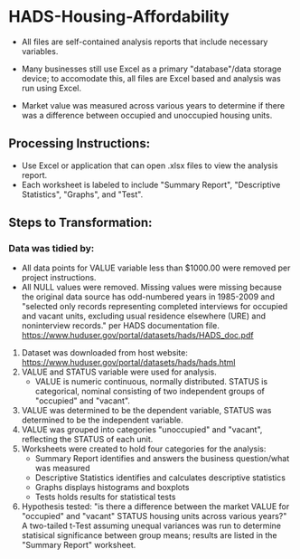 # HADS-Housing-Affordability
- All files are self-contained analysis reports that include necessary variables. 

- Many businesses still use Excel as a primary "database"/data storage device; to accomodate this, all files are Excel based and analysis was run using Excel. 

- Market value was measured across various years to determine if there was a difference between occupied and unoccupied housing units.

## Processing Instructions:
- Use Excel or application that can open .xlsx files to view the analysis report. 
- Each worksheet is labeled to include "Summary Report", "Descriptive Statistics", "Graphs", and "Test".

## Steps to Transformation:
### Data was tidied by: 
- All data points for VALUE variable less than $1000.00 were removed per project instructions.
- All NULL values were removed. Missing values were missing because the original data source has odd-numbered years in 1985-2009 and "selected only records representing completed interviews for occupied and vacant units, excluding usual residence elsewhere (URE) and noninterview records." per HADS documentation file. https://www.huduser.gov/portal/datasets/hads/HADS_doc.pdf

1. Dataset was downloaded from host website: https://www.huduser.gov/portal/datasets/hads/hads.html
2. VALUE and STATUS variable were used for analysis.
   - VALUE is numeric continuous, normally distributed. STATUS is categorical, nominal consisting of two independent groups of "occupied" and "vacant".
3. VALUE was determined to be the dependent variable, STATUS was determined to be the independent variable.
4. VALUE was grouped into categories "unoccupied" and "vacant", reflecting the STATUS of each unit.
5. Worksheets were created to hold four categories for the analysis: 
   - Summary Report identifies and answers the business question/what was measured
   - Descriptive Statistics identifies and calculates descriptive statistics
   - Graphs displays histograms and boxplots
   - Tests holds results for statistical tests
6. Hypothesis tested: "is there a difference between the market VALUE for "occupied" and "vacant" STATUS housing units across various years?" A two-tailed t-Test assuming unequal variances was run to determine statisical significance between group means; results are listed in the "Summary Report" worksheet.

